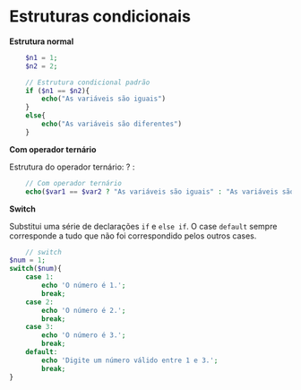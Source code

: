 # Estruturas condicionais

**Estrutura normal**
```php
    $n1 = 1;
    $n2 = 2;

    // Estrutura condicional padrão
    if ($n1 == $n2){
        echo("As variáveis são iguais")
    }
    else{
        echo("As variáveis são diferentes")
    }
```

**Com operador ternário**

Estrutura do operador ternário: <condicional> ? <valor se verdadeiro> : <valor se falso>
```php
    // Com operador ternário
    echo($var1 == $var2 ? "As variáveis são iguais" : "As variáveis são diferentes");
```

**Switch**

Substitui uma série de declarações `if` e `else if`. O case `default` sempre corresponde a tudo que não foi correspondido pelos outros cases.

```php
    // switch
$num = 1;
switch($num){
    case 1:
        echo 'O número é 1.';
        break;
    case 2:
        echo 'O número é 2.';
        break;
    case 3:
        echo 'O número é 3.';
        break;
    default:
        echo 'Digite um número válido entre 1 e 3.';
        break;
}
```

